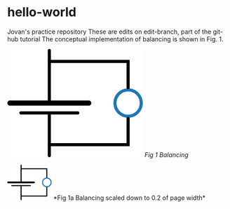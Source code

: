 # hello-world
Jovan's practice repository
These are edits on edit-branch, part of the git-hub tutorial
The conceptual implementation of balancing is shown in Fig. 1.  

![balancing](https://github.com/jbebic/hello-world/blob/master/balancing.png)
*Fig 1 Balancing*

<img src="balancing.png" alt="sketch" style="width:20%;"/>
*Fig 1a Balancing scaled down to 0.2 of page width*

